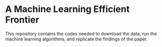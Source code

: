 # A Machine Learning Efficient Frontier
This repository contains the codes needed to download the data, run the machine learning algorithms, and replicate the findings of the paper.

